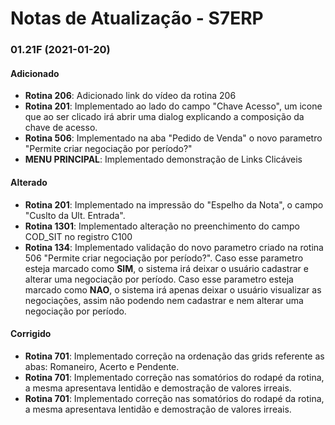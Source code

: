 # Notas de Atualização - S7ERP

### 01.21F (2021-01-20)

#### Adicionado

 * **Rotina 206**: Adicionado link do vídeo da rotina 206
 * **Rotina 201**: Implementado ao lado do campo "Chave Acesso", um icone que ao ser clicado irá abrir uma dialog explicando a composição da chave de acesso.
 * **Rotina 506**: Implementado na aba "Pedido de Venda" o novo parametro "Permite criar negociação por período?"
 * **MENU PRINCIPAL**: Implementado demonstração de Links Clicáveis 
  
 #### Alterado
 
 * **Rotina 201**: Implementado na impressão do "Espelho da Nota", o campo "Cuslto da Ult. Entrada".
 * **Rotina 1301**: Implementado alteração no preenchimento do campo COD_SIT no registro C100
 * **Rotina 134**: Implementado validação do novo parametro criado na rotina 506 "Permite criar negociação por período?". Caso esse parametro esteja marcado como **SIM**, 
 o sistema irá deixar o usuário cadastrar e alterar uma negociação por período. Caso esse parametro esteja marcado como **NAO**, o sistema irá apenas deixar o usuário visualizar as
 negociações, assim não podendo nem cadastrar e nem alterar uma negociação por período.
 
  #### Corrigido
 
 * **Rotina 701**: Implementado correção na ordenação das grids referente as abas: Romaneiro, Acerto e Pendente.
 * **Rotina 701**: Implementado correção nas somatórios do rodapé da rotina, a mesma apresentava lentidão e demostração de valores irreais.
 * **Rotina 701**: Implementado correção nas somatórios do rodapé da rotina, a mesma apresentava lentidão e demostração de valores irreais.
